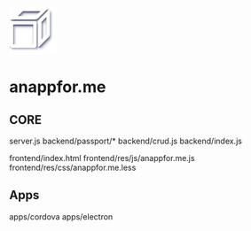 <img src='res/images/icon.png'>

# anappfor.me


## CORE

server.js
backend/passport/*
backend/crud.js
backend/index.js

frontend/index.html 
frontend/res/js/anappfor.me.js 
frontend/res/css/anappfor.me.less 


## Apps
apps/cordova
apps/electron

